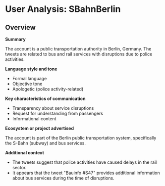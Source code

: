 # User Analysis: SBahnBerlin

## Overview

**Summary**

The account is a public transportation authority in Berlin, Germany. The tweets are related to bus and rail services with disruptions due to police activities.

**Language style and tone**

* Formal language
* Objective tone
* Apologetic (police activity-related)

**Key characteristics of communication**

* Transparency about service disruptions
* Request for understanding from passengers
* Informational content

**Ecosystem or project advertised**

The account is part of the Berlin public transportation system, specifically the S-Bahn (subway) and bus services.

**Additional context**

* The tweets suggest that police activities have caused delays in the rail sector.
* It appears that the tweet "Bauinfo #S47" provides additional information about bus services during the time of disruptions.